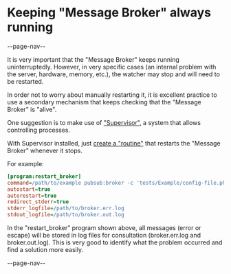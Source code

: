 # Keeping "Message Broker" always running

--page-nav--

It is very important that the "Message Broker" keeps running uninterruptedly. However, in very specific cases (an internal problem with the server, hardware, memory, etc.), the watcher may stop and will need to be restarted.

In order not to worry about manually restarting it, it is excellent practice to use a secondary mechanism that keeps checking that the "Message Broker" is "alive".

One suggestion is to make use of ["Supervisor"](http://supervisord.org/introduction.html), a system that allows controlling processes.

With Supervisor installed, just [create a "routine"](http://supervisord.org/running.html#adding-a-program) that restarts the "Message Broker" whenever it stops.

For example:

```ini
[program:restart_broker]
command=/path/to/example pubsub:broker -c 'tests/Example/config-file.php' -v
autostart=true
autorestart=true
redirect_stderr=true
stderr_logfile=/path/to/broker.err.log
stdout_logfile=/path/to/broker.out.log
```

In the "restart_broker" program shown above, all messages (error or escape) will be stored in log files for consultation (broker.err.log and broker.out.log). This is very good to identify what the problem occurred and find a solution more easily.

--page-nav--
